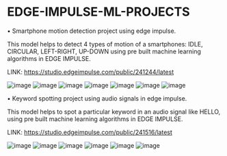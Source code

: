 # EDGE-IMPULSE-ML-PROJECTS
•	Smartphone motion detection project using edge impulse.     

This model helps to detect 4 types of motion of a smartphones: IDLE, CIRCULAR, LEFT-RIGHT, UP-DOWN using pre built machine learning algorithms in EDGE IMPULSE.    

LINK: https://studio.edgeimpulse.com/public/241244/latest    

![image](https://github.com/PAAKHI03/EDGE-IMPULSE-ML-PROJECTS/assets/162838705/9e6344cc-1311-4a72-8677-ce381344ba67)
![image](https://github.com/PAAKHI03/EDGE-IMPULSE-ML-PROJECTS/assets/162838705/e9dd74ec-a33e-4dc8-9d3a-ad0782c7132f)
![image](https://github.com/PAAKHI03/EDGE-IMPULSE-ML-PROJECTS/assets/162838705/0435f97f-29f1-4bb2-8e1a-d542a2983d1b)
![image](https://github.com/PAAKHI03/EDGE-IMPULSE-ML-PROJECTS/assets/162838705/bf0c6772-38fe-496b-8fb8-21a375f9ef26)
![image](https://github.com/PAAKHI03/EDGE-IMPULSE-ML-PROJECTS/assets/162838705/374a27bf-ce08-4f23-be61-e7a0820270b4)
![image](https://github.com/PAAKHI03/EDGE-IMPULSE-ML-PROJECTS/assets/162838705/54ef196d-cb35-4e8b-9b6a-7dfd453f5612)
![image](https://github.com/PAAKHI03/EDGE-IMPULSE-ML-PROJECTS/assets/162838705/564360f4-aba3-46cf-90b9-f6033087d7bf)          




            

•	Keyword spotting project using audio signals in edge impulse.    

This model helps to spot a particular keyword in an audio signal like HELLO, using pre built machine learning algorithms in EDGE IMPULSE.    

LINK: https://studio.edgeimpulse.com/public/241516/latest    

![image](https://github.com/PAAKHI03/EDGE-IMPULSE-ML-PROJECTS/assets/162838705/b26d950b-2c3a-4907-94ca-815f0a04b326)
![image](https://github.com/PAAKHI03/EDGE-IMPULSE-ML-PROJECTS/assets/162838705/0d891843-59b7-477c-a4a3-fa50a0e38cc1)
![image](https://github.com/PAAKHI03/EDGE-IMPULSE-ML-PROJECTS/assets/162838705/4541ccd7-83a0-40a8-9cc4-c87aaccd298a)
![image](https://github.com/PAAKHI03/EDGE-IMPULSE-ML-PROJECTS/assets/162838705/04e456c3-2988-435f-a6db-f53727aea8b7)
![image](https://github.com/PAAKHI03/EDGE-IMPULSE-ML-PROJECTS/assets/162838705/2a0982e4-44ef-4734-b835-6704520f2134)
![image](https://github.com/PAAKHI03/EDGE-IMPULSE-ML-PROJECTS/assets/162838705/db1a5e14-0492-4cca-9632-7f3cbca0599c)


